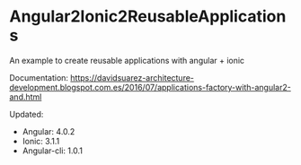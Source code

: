 # Angular2Ionic2ReusableApplications
An example to create reusable applications with angular + ionic

Documentation: https://davidsuarez-architecture-development.blogspot.com.es/2016/07/applications-factory-with-angular2-and.html

Updated:

- Angular: 4.0.2
- Ionic: 3.1.1
- Angular-cli: 1.0.1
